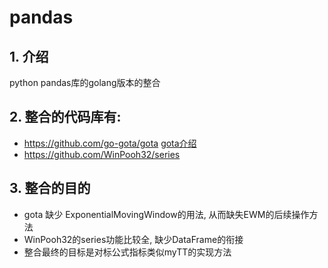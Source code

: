 # pandas

## 1. 介绍
python pandas库的golang版本的整合
## 2. 整合的代码库有:
- https://github.com/go-gota/gota [gota介绍](README-gota.md)
- https://github.com/WinPooh32/series 
## 3. 整合的目的
- gota 缺少 ExponentialMovingWindow的用法, 从而缺失EWM的后续操作方法
- WinPooh32的series功能比较全, 缺少DataFrame的衔接
- 整合最终的目标是对标公式指标类似myTT的实现方法
